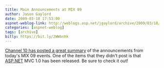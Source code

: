 ```yaml
---
title: Main Announcements at MIX 09
author: Jason Gaylord
date: 2009-03-18 17:53:00
aspnet-weblog-link: http://weblogs.asp.net/jgaylord/archive/2009/03/18/main-announcements-at-mix-09.aspx
categories: [aspnet-weblog]
tags: [archive]
bitly: https://bit.ly/2WWbnhk
---
```


[Channel 10 has posted a great summary](http://on10.net/blogs/sarahintampa/Microsoft-Web-Technology-Announcements-from-MIX09/) of the announcements from today's MIX 09 events. One of the items that they didn't post is that [ASP.NET](http://asp.net/) MVC 1.0 has been released. Be sure to check it out!